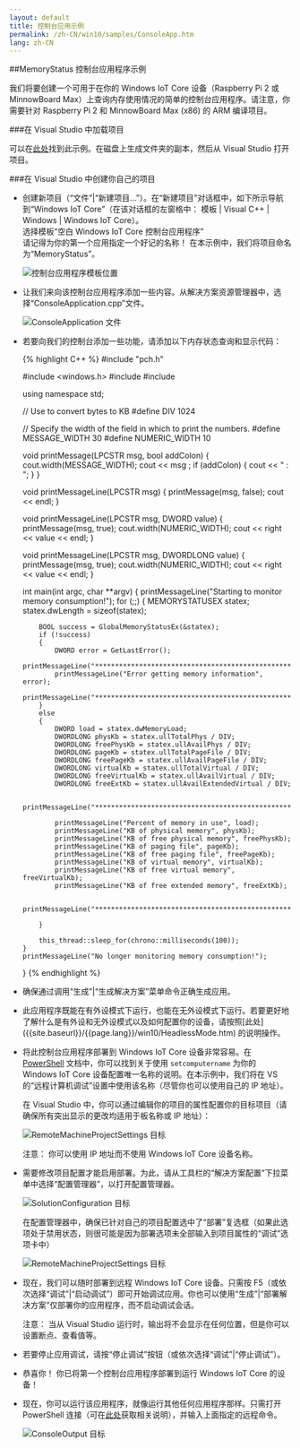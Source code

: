 ```yaml
---
layout: default
title: 控制台应用示例
permalink: /zh-CN/win10/samples/ConsoleApp.htm
lang: zh-CN
---
```


##MemoryStatus 控制台应用程序示例

我们将要创建一个可用于在你的 Windows IoT Core 设备（Raspberry Pi 2 或 MinnowBoard Max）上查询内存使用情况的简单的控制台应用程序。请注意，你需要针对 Raspberry Pi 2 和 MinnowBoard Max \(x86\) 的 ARM 编译项目。

###在 Visual Studio 中加载项目

可以在[此处](https://github.com/ms-iot/samples/tree/develop/MemoryStatus)找到此示例。在磁盘上生成文件夹的副本，然后从 Visual Studio 打开项目。

###在 Visual Studio 中创建你自己的项目

* 创建新项目（“文件”\|“新建项目...”）。在“新建项目”对话框中，如下所示导航到“Windows IoT Core”（在该对话框的左窗格中： 模板 \| Visual C++ \| Windows \| Windows IoT Core）。<br/> 选择模板“空白 Windows IoT Core 控制台应用程序”<br/>请记得为你的第一个应用指定一个好记的名称！ 在本示例中，我们将项目命名为“MemoryStatus”。

    ![控制台应用程序模板位置]({{site.baseurl}}/images/Console/new_cpp_console_proj.png)

* 让我们来向该控制台应用程序添加一些内容。从解决方案资源管理器中，选择“ConsoleApplication.cpp”文件。

    ![ConsoleApplication 文件]({{site.baseurl}}/images/Console/console_application.png)

* 若要向我们的控制台添加一些功能，请添加以下内存状态查询和显示代码：

<UL>
{% highlight C++ %}
#include "pch.h"

#include <windows.h>
#include <chrono>
#include <thread>

using namespace std;

// Use to convert bytes to KB
#define DIV 1024

// Specify the width of the field in which to print the numbers.
#define MESSAGE_WIDTH 30
#define NUMERIC_WIDTH 10

void printMessage(LPCSTR msg, bool addColon)
{
    cout.width(MESSAGE_WIDTH);
    cout << msg ;
    if (addColon)
    {
        cout << " : ";
    }
}

void printMessageLine(LPCSTR msg)
{
    printMessage(msg, false);
    cout << endl;
}

void printMessageLine(LPCSTR msg, DWORD value)
{
    printMessage(msg, true);
    cout.width(NUMERIC_WIDTH);
    cout << right << value << endl;
}

void printMessageLine(LPCSTR msg, DWORDLONG value)
{
    printMessage(msg, true);
    cout.width(NUMERIC_WIDTH);
    cout << right << value << endl;
}

int main(int argc, char **argv)
{
    printMessageLine("Starting to monitor memory consumption!");
    for (;;)
    {
        MEMORYSTATUSEX statex;
        statex.dwLength = sizeof(statex);

        BOOL success = GlobalMemoryStatusEx(&statex);
        if (!success)
        {
            DWORD error = GetLastError();
            printMessageLine("*************************************************");
            printMessageLine("Error getting memory information", error);
            printMessageLine("*************************************************");
        }
        else
        {
            DWORD load = statex.dwMemoryLoad;
            DWORDLONG physKb = statex.ullTotalPhys / DIV;
            DWORDLONG freePhysKb = statex.ullAvailPhys / DIV;
            DWORDLONG pageKb = statex.ullTotalPageFile / DIV;
            DWORDLONG freePageKb = statex.ullAvailPageFile / DIV;
            DWORDLONG virtualKb = statex.ullTotalVirtual / DIV;
            DWORDLONG freeVirtualKb = statex.ullAvailVirtual / DIV;
            DWORDLONG freeExtKb = statex.ullAvailExtendedVirtual / DIV;

            printMessageLine("*************************************************");

            printMessageLine("Percent of memory in use", load);
            printMessageLine("KB of physical memory", physKb);
            printMessageLine("KB of free physical memory", freePhysKb);
            printMessageLine("KB of paging file", pageKb);
            printMessageLine("KB of free paging file", freePageKb);
            printMessageLine("KB of virtual memory", virtualKb);
            printMessageLine("KB of free virtual memory", freeVirtualKb);
            printMessageLine("KB of free extended memory", freeExtKb);

            printMessageLine("*************************************************");

        }

        this_thread::sleep_for(chrono::milliseconds(100));
    }
    printMessageLine("No longer monitoring memory consumption!");
}
{% endhighlight %}
</UL>

* 确保通过调用“生成”\|“生成解决方案”菜单命令正确生成应用。

* 此应用程序既能在有外设模式下运行，也能在无外设模式下运行。若要更好地了解什么是有外设和无外设模式以及如何配置你的设备，请按照[此处] \({{site.baseurl}}/{{page.lang}}/win10/HeadlessMode.htm\) 的说明操作。

* 将此控制台应用程序部署到 Windows IoT Core 设备非常容易。在 [PowerShell]({{site.baseurl}}/{{page.lang}}/win10/samples/PowerShell.htm) 文档中，你可以找到关于使用 `setcomputername` 为你的 Windows IoT Core 设备配置唯一名称的说明。在本示例中，我们将在 VS 的“远程计算机调试”设置中使用该名称（尽管你也可以使用自己的 IP 地址）。

    在 Visual Studio 中，你可以通过编辑你的项目的属性配置你的目标项目（请确保所有突出显示的更改均适用于板名称或 IP 地址）：

    ![RemoteMachineProjectSettings 目标]({{site.baseurl}}/images/Console/console_project_settings.png)

    注意： 你可以使用 IP 地址而不使用 Windows IoT Core 设备名称。

* 需要修改项目配置才能启用部署。为此，请从工具栏的“解决方案配置”下拉菜单中选择“配置管理器”，以打开配置管理器。

    ![SolutionConfiguration 目标]({{site.baseurl}}/images/Console/configuration_management.png)

    在配置管理器中，确保已针对自己的项目配置选中了“部署”复选框（如果此选项处于禁用状态，则很可能是因为部署选项未全部输入到项目属性的“调试”选项卡中）

    ![RemoteMachineProjectSettings 目标]({{site.baseurl}}/images/Console/deploy_checkbox.png)

* 现在，我们可以随时部署到远程 Windows IoT Core 设备。只需按 F5（或依次选择“调试”\|“启动调试”）即可开始调试应用。你也可以使用“生成”\|“部署解决方案”仅部署你的应用程序，而不启动调试会话。

    注意： 当从 Visual Studio 运行时，输出将不会显示在任何位置，但是你可以设置断点、查看值等。

* 若要停止应用调试，请按“停止调试”按钮（或依次选择“调试”\|“停止调试”）。

* 恭喜你！ 你已将第一个控制台应用程序部署到运行 Windows IoT Core 的设备！

* 现在，你可以运行该应用程序，就像运行其他任何应用程序那样。只需打开 PowerShell 连接（可在[此处]({{site.baseurl}}/{{page.lang}}/win10/samples/PowerShell.htm)获取相关说明），并输入上面指定的远程命令。

    ![ConsoleOutput 目标]({{site.baseurl}}/images/Console/console_output.png)
